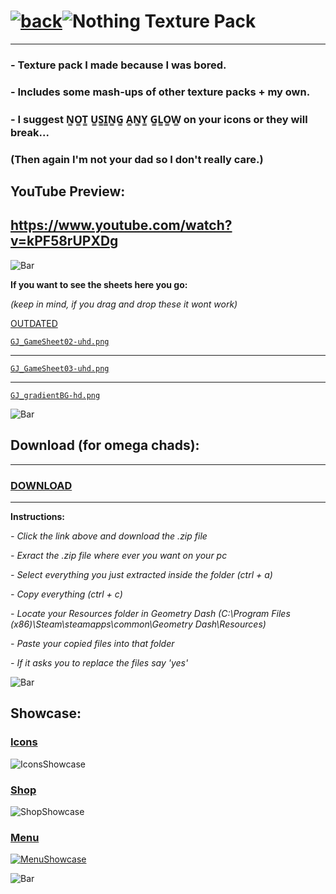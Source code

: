 # [![back](https://cdn.discordapp.com/emojis/887168885747511396?size=32)](https://dxrpy.github.io/Dxrpys-Garbage-Website)![`Nothing`](https://cdn.discordapp.com/attachments/584355797366997002/889386862916014090/nothing.png) Texture Pack
---

### - Texture pack I made because I was bored.
### - Includes some mash-ups of other texture packs + my own.
### - I suggest N̳O̳T̳ U̳S̳I̳N̳G̳ A̳N̳Y̳ G̳L̳O̳W̳ on your icons or they will break...
### (Then again I'm not your dad so I don't really care.)
## YouTube Preview:
<h2><a href="https://www.youtube.com/watch?v=kPF58rUPXDg">https://www.youtube.com/watch?v=kPF58rUPXDg</a></h2>

![`Bar`](https://cdn.discordapp.com/attachments/584355797366997002/889006586406772746/4M7IWwP.png)

**If you want to see the sheets here you go:**

*(keep in mind, if you drag and drop these it wont work)*

<ins>OUTDATED</ins>

[`GJ_GameSheet02-uhd.png`](https://cdn.discordapp.com/attachments/584355797366997002/888748003324739584/GJ_GameSheet02-uhd.png)

---

[`GJ_GameSheet03-uhd.png`](https://i.imgur.com/yRIvPDK.png)

---

[`GJ_gradientBG-hd.png`](https://cdn.discordapp.com/attachments/584355797366997002/888751059940564992/GJ_gradientBG-hd.png)

![`Bar`](https://cdn.discordapp.com/attachments/584355797366997002/889006586406772746/4M7IWwP.png)

## Download (for omega chads):

---

<h3><b><a href="https://www.mediafire.com/file/ejh55vq4mvtmn6g/MemeMashUpPack.zip/file">DOWNLOAD</a></b></h3>

---

**Instructions:**

*- Click the link above and download the .zip file*

*- Exract the .zip file where ever you want on your pc*

*- Select everything you just extracted inside the folder (ctrl + a)*

*- Copy everything (ctrl + c)*

*- Locate your Resources folder in Geometry Dash (C:\Program Files (x86)\Steam\steamapps\common\Geometry Dash\Resources)*

*- Paste your copied files into that folder*

*- If it asks you to replace the files say 'yes'*


![`Bar`](https://cdn.discordapp.com/attachments/584355797366997002/889006586406772746/4M7IWwP.png)

## Showcase:


### <ins>**Icons**</ins>

![`IconsShowcase`](https://user-images.githubusercontent.com/64295233/136005669-d144f43d-584b-4457-b68b-9f7b10e00cb6.png)

### <ins>**Shop**</ins>

![`ShopShowcase`](https://cdn.discordapp.com/attachments/584355797366997002/889023093035630682/unknown.png)

### <ins>**Menu**</ins>

[![`MenuShowcase`](https://user-images.githubusercontent.com/64295233/136005778-cf3a845e-61e7-4b59-b736-bac9a4db67ce.png)](https://dxrpy.github.io/Dxrpys-Garbage-Website/secret)

![`Bar`](https://cdn.discordapp.com/attachments/584355797366997002/889006586406772746/4M7IWwP.png)
